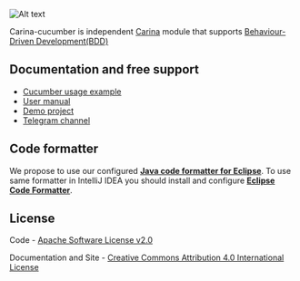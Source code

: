 ![Alt text](https://github.com/qaprosoft/carina/raw/master/docs/img/carina.png "Carina Logo")

Carina-cucumber is independent [Carina](https://github.com/qaprosoft/carina) module that supports [Behaviour-Driven Development(BDD)](https://cucumber.io/docs/bdd)

## Documentation and free support
* [Cucumber usage example](https://github.com/qaprosoft/carina-demo/tree/master/src/test/resources/features)
* [User manual](http://qaprosoft.github.io/carina)
* [Demo project](https://github.com/qaprosoft/carina-demo)
* [Telegram channel](https://t.me/qps_carina)

## Code formatter
We propose to use our configured [**Java code formatter for Eclipse**](https://github.com/qaprosoft/carina/blob/master/carina_formatter.xml). To use same formatter in IntelliJ IDEA you should install and configure [**Eclipse Code Formatter**](https://plugins.jetbrains.com/plugin/6546-eclipse-code-formatter).

## License
Code - [Apache Software License v2.0](http://www.apache.org/licenses/LICENSE-2.0)

Documentation and Site - [Creative Commons Attribution 4.0 International License](http://creativecommons.org/licenses/by/4.0/deed.en_US)



